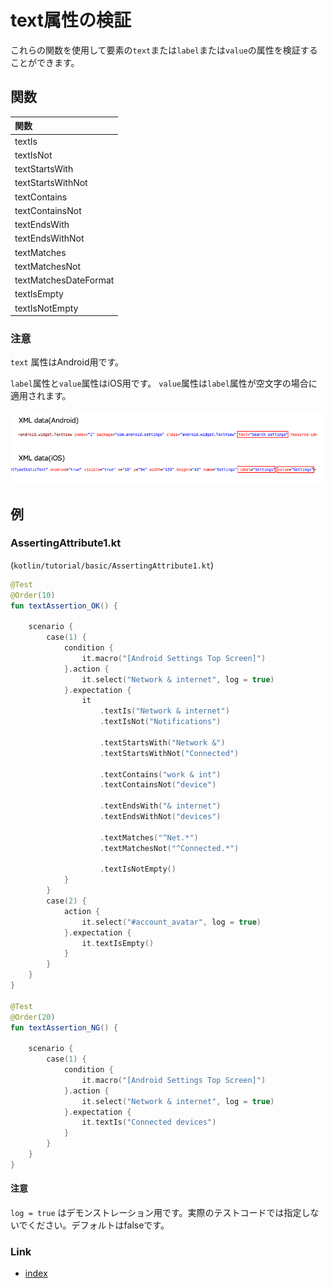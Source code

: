 # text属性の検証

これらの関数を使用して要素の`text`または`label`または`value`の属性を検証することができます。

## 関数

| 関数                    |
|:----------------------|
| textIs                |
| textIsNot             |
| textStartsWith        |
| textStartsWithNot     |
| textContains          |
| textContainsNot       |
| textEndsWith          |
| textEndsWithNot       |
| textMatches           |
| textMatchesNot        |
| textMatchesDateFormat |
| textIsEmpty           |
| textIsNotEmpty        |

### 注意

`text` 属性はAndroid用です。

`label`属性と`value`属性はiOS用です。 `value`属性は`label`属性が空文字の場合に適用されます。

![](../../_images/xml_data_text_label_value.png)

## 例

### AssertingAttribute1.kt

(`kotlin/tutorial/basic/AssertingAttribute1.kt`)

```kotlin
@Test
@Order(10)
fun textAssertion_OK() {

    scenario {
        case(1) {
            condition {
                it.macro("[Android Settings Top Screen]")
            }.action {
                it.select("Network & internet", log = true)
            }.expectation {
                it
                    .textIs("Network & internet")
                    .textIsNot("Notifications")

                    .textStartsWith("Network &")
                    .textStartsWithNot("Connected")

                    .textContains("work & int")
                    .textContainsNot("device")

                    .textEndsWith("& internet")
                    .textEndsWithNot("devices")

                    .textMatches("^Net.*")
                    .textMatchesNot("^Connected.*")

                    .textIsNotEmpty()
            }
        }
        case(2) {
            action {
                it.select("#account_avatar", log = true)
            }.expectation {
                it.textIsEmpty()
            }
        }
    }
}

@Test
@Order(20)
fun textAssertion_NG() {

    scenario {
        case(1) {
            condition {
                it.macro("[Android Settings Top Screen]")
            }.action {
                it.select("Network & internet", log = true)
            }.expectation {
                it.textIs("Connected devices")
            }
        }
    }
}
```

#### 注意

`log = true` はデモンストレーション用です。実際のテストコードでは指定しないでください。デフォルトはfalseです。

### Link

- [index](../../../index_ja.md)

